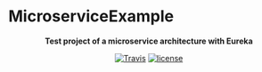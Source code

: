 # MicroserviceExample
<p align="center">
    <strong>Test project of a microservice architecture with Eureka</strong>
</p>
<p align="center">
    <a href="https://travis-ci.com/ItsNobu/microservices-example"><img src="https://img.shields.io/travis/ItsNobu/microservices-example.svg?style=flat-square" alt="Travis"></a>
    <a href="https://github.com/joeblau/gitignore.io/blob/master/LICENSE.md"><img src="https://img.shields.io/github/license/joeblau/gitignore.io.svg?style=flat-square" alt="license"></a>
</p>


